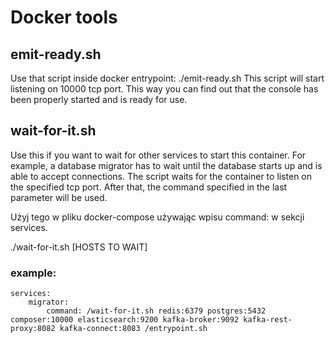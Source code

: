 # Docker tools
## emit-ready.sh

Use that script inside docker entrypoint: ./emit-ready.sh
This script will start listening on 10000 tcp port. This way you can find out that the console has been properly started and is ready for use.

## wait-for-it.sh

Use this if you want to wait for other services to start this container. For example, a database migrator has to wait until the database starts up and is able to accept connections. The script waits for the container to listen on the specified tcp port. After that, the command specified in the last parameter will be used.

Użyj tego w pliku docker-compose używając wpisu command: w sekcji services.

./wait-for-it.sh [HOSTS TO WAIT] <command>

### example:
```
services:
    migrator:
        command: /wait-for-it.sh redis:6379 postgres:5432 composer:10000 elasticsearch:9200 kafka-broker:9092 kafka-rest-proxy:8082 kafka-connect:8083 /entrypoint.sh
```